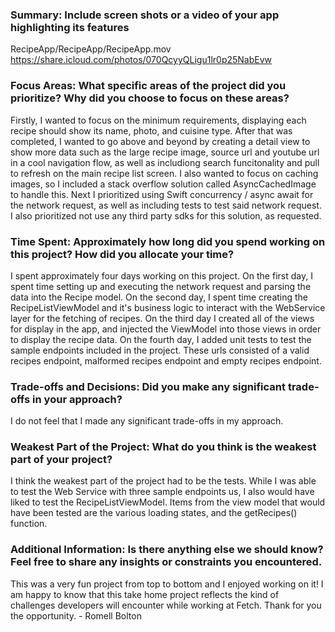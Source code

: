 ### Summary: Include screen shots or a video of your app highlighting its features
RecipeApp/RecipeApp/RecipeApp.mov
https://share.icloud.com/photos/070QcyyQLigu1lr0p25NabEvw

### Focus Areas: What specific areas of the project did you prioritize? Why did you choose to focus on these areas?
Firstly, I wanted to focus on the minimum requirements, displaying each recipe should show its name, photo, and cuisine type. After that was completed, I wanted to go above and beyond by creating a detail view to show more data such as the large recipe image, source url and youtube url in a cool navigation flow, as well as includiong search funcitonality and pull to refresh on the main recipe list screen. I also wanted to focus on caching images, so I included a stack overflow solution called AsyncCachedImage to handle this. Next I prioritized using  Swift concurrency / async await for the network request, as well as including tests to test said network request. I also prioritized not use any third party sdks for this solution, as requested.

### Time Spent: Approximately how long did you spend working on this project? How did you allocate your time?
I spent approximately four days working on this project. On the first day, I spent time setting up and executing the network request and parsing the data into the Recipe model. On the second day, I spent time creating the RecipeListViewModel and it's business logic to interact with the WebService layer for the fetching of recipes. On the third day I created all of the views for display in the app, and injected the ViewModel into those views in order to display the recipe data. On the fourth day, I added unit tests to test the sample endpoints included in the project. These urls consisted of a valid recipes endpoint, malformed recipes endpoint and empty recipes endpoint.

### Trade-offs and Decisions: Did you make any significant trade-offs in your approach?
I do not feel that I made any significant trade-offs in my approach.

### Weakest Part of the Project: What do you think is the weakest part of your project?
I think the weakest part of the project had to be the tests. While I was able to test the Web Service with three sample endpoints us, I also would have liked to test the RecipeListViewModel. Items from the view model that would have been tested are the various loading states, and the getRecipes() function.

### Additional Information: Is there anything else we should know? Feel free to share any insights or constraints you encountered.
This was a very fun project from top to bottom and I enjoyed working on it! I am happy to know that this take home project reflects the kind of challenges developers will encounter while working at Fetch. Thank for you the opportunity. - Romell Bolton
